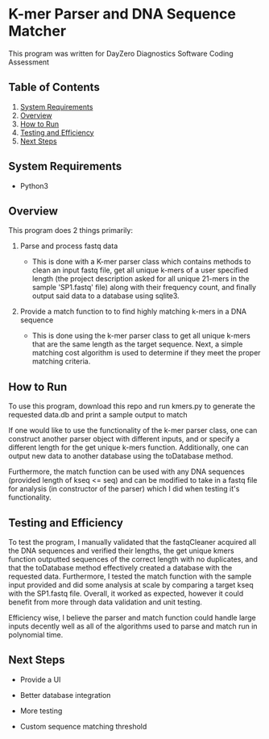 # K-mer Parser and DNA Sequence Matcher

This program was written for DayZero Diagnostics Software Coding Assessment

## Table of Contents

1. [System Requirements](#system-requirements)
2. [Overview](#overview)
3. [How to Run](#how-to-run)
4. [Testing and Efficiency](#testin-and-efficiency)
5. [Next Steps](#next-steps)

## System Requirements

 - Python3 

## Overview

This program does 2 things primarily:

1. Parse and process fastq data

    - This is done with a K-mer parser class which contains methods to clean an input fastq file, get all unique k-mers of a user specified length (the project description asked for all unique 21-mers in the sample 'SP1.fastq' file) along with their frequency count, and finally output said data to a database using sqlite3.

2. Provide a match function to to find highly matching k-mers in a DNA sequence

    - This is done using the k-mer parser class to get all unique k-mers that are the same length as the target sequence. Next, a simple matching cost algorithm is used to determine if they meet the proper matching criteria.

## How to Run

To use this program, download this repo and run kmers.py to generate the requested data.db and print a sample output to match

If one would like to use the functionality of the k-mer parser class, one can construct another parser object with different inputs, and or specify a different length for the get unique k-mers function. Additionally, one can output new data to another database using the toDatabase method.

Furthermore, the match function can be used with any DNA sequences (provided length of kseq <= seq) and can be modified to take in a fastq file for analysis (in constructor of the parser) which I did when testing it's functionality.

## Testing and Efficiency

To test the program, I manually validated that the fastqCleaner acquired all the DNA sequences and verified their lengths, the get unique kmers function outputted sequences of the correct length with no duplicates, and that the toDatabase method effectively created a database with the requested data. Furthermore, I tested the match function with the sample input provided and did some analysis at scale by comparing a target kseq with the SP1.fastq file. Overall, it worked as expected, however it could benefit from more through data validation and unit testing.

Efficiency wise, I believe the parser and match function could handle large inputs decently well as all of the algorithms used to parse and match run in polynomial time. 

## Next Steps

- Provide a UI

- Better database integration

- More testing

- Custom sequence matching threshold
